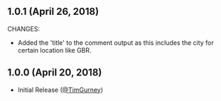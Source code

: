 ## 1.0.1 (April 26, 2018)

CHANGES:

* Added the 'title' to the comment output as this includes the city for certain location like GBR.

## 1.0.0 (April 20, 2018)

* Initial Release ([@TimGurney][])

[@TimGurney]: https://github.com/TimGurney
